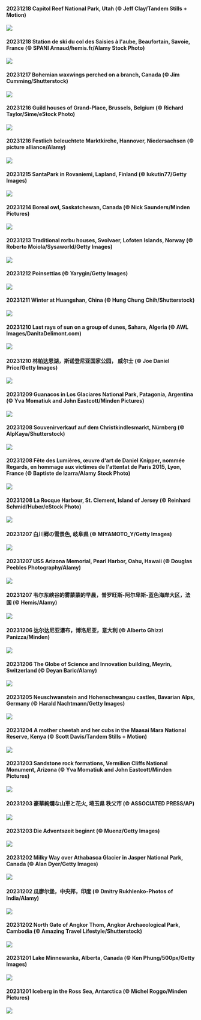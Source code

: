 #### 20231218 Capitol Reef National Park, Utah (© Jeff Clay/Tandem Stills + Motion)

![](20231218_CapitolReefSnow_1920x1080.jpg)

#### 20231218 Station de ski du col des Saisies à l'aube, Beaufortain, Savoie, France (© SPANI Arnaud/hemis.fr/Alamy Stock Photo)

![](20231218_Beaufortain_1920x1080.jpg)

#### 20231217 Bohemian waxwings perched on a branch, Canada (© Jim Cumming/Shutterstock)

![](20231217_WinterWaxwings_1920x1080.jpg)

#### 20231216 Guild houses of Grand-Place, Brussels, Belgium (© Richard Taylor/Sime/eStock Photo)

![](20231216_GrandPlaceXmas_1920x1080.jpg)

#### 20231216 Festlich beleuchtete Marktkirche, Hannover, Niedersachsen (© picture alliance/Alamy)

![](20231216_FestivelyIlluminated_1920x1080.jpg)

#### 20231215 SantaPark in Rovaniemi, Lapland, Finland (© lukutin77/Getty Images)

![](20231215_SantaPark_1920x1080.jpg)

#### 20231214 Boreal owl, Saskatchewan, Canada (© Nick Saunders/Minden Pictures)

![](20231214_BorealOwl_1920x1080.jpg)

#### 20231213 Traditional rorbu houses, Svolvaer, Lofoten Islands, Norway (© Roberto Moiola/Sysaworld/Getty Images)

![](20231213_LofotenRorbu_1920x1080.jpg)

#### 20231212 Poinsettias (© Yarygin/Getty Images)

![](20231212_Poinsettia_1920x1080.jpg)

#### 20231211 Winter at Huangshan, China (© Hung Chung Chih/Shutterstock)

![](20231211_MountainDayChina_1920x1080.jpg)

#### 20231210 Last rays of sun on a group of dunes, Sahara, Algeria (© AWL Images/DanitaDelimont.com)

![](20231210_SaharaDunes_1920x1080.jpg)

#### 20231210 林帕达恩湖，斯诺登尼亚国家公园， 威尔士 (© Joe Daniel Price/Getty Images)

![](20231210_LlanberisSnowdoniaSunset_1920x1080.jpg)

#### 20231209 Guanacos in Los Glaciares National Park, Patagonia, Argentina (© Yva Momatiuk and John Eastcott/Minden Pictures)

![](20231209_PatagoniaGuanaco_1920x1080.jpg)

#### 20231208 Souvenirverkauf auf dem Christkindlesmarkt, Nürnberg (© AlpKaya/Shutterstock)

![](20231208_NurnbergSouvenir_1920x1080.jpg)

#### 20231208 Fête des Lumières, œuvre d'art de Daniel Knipper, nommée Regards, en hommage aux victimes de l'attentat de Paris 2015, Lyon, France (© Baptiste de Izarra/Alamy Stock Photo)

![](20231208_LightFestivalLyon_1920x1080.jpg)

#### 20231208 La Rocque Harbour, St. Clement, Island of Jersey (© Reinhard Schmid/Huber/eStock Photo)

![](20231208_JerseyIsland_1920x1080.jpg)

#### 20231207 白川郷の雪景色, 岐阜県 (© MIYAMOTO_Y/Getty Images)

![](20231207_Taisetsu_1920x1080.jpg)

#### 20231207 USS Arizona Memorial, Pearl Harbor, Oahu, Hawaii (© Douglas Peebles Photography/Alamy)

![](20231207_PearlHarborArizona_1920x1080.jpg)

#### 20231207 韦尔东峡谷的雾蒙蒙的早晨，普罗旺斯-阿尔卑斯-蓝色海岸大区，法国 (© Hemis/Alamy)

![](20231207_GrandCanyonVerdon_1920x1080.jpg)

#### 20231206 达尔达尼亚瀑布，博洛尼亚，意大利 (© Alberto Ghizzi Panizza/Minden)

![](20231206_DardagnaWaterfalls_1920x1080.jpg)

#### 20231206 The Globe of Science and Innovation building, Meyrin, Switzerland (© Deyan Baric/Alamy)

![](20231206_CERNCenter_1920x1080.jpg)

#### 20231205 Neuschwanstein and Hohenschwangau castles, Bavarian Alps, Germany (© Harald Nachtmann/Getty Images)

![](20231205_AlpsCastles_1920x1080.jpg)

#### 20231204 A mother cheetah and her cubs in the Maasai Mara National Reserve, Kenya (© Scott Davis/Tandem Stills + Motion)

![](20231204_CheetahDay_1920x1080.jpg)

#### 20231203 Sandstone rock formations, Vermilion Cliffs National Monument, Arizona (© Yva Momatiuk and John Eastcott/Minden Pictures)

![](20231203_VermilionCliffs_1920x1080.jpg)

#### 20231203 豪華絢爛な山車と花火, 埼玉県 秩父市 (© ASSOCIATED PRESS/AP)

![](20231203_ChichibuNightFestival_1920x1080.jpg)

#### 20231203 Die Adventszeit beginnt (© Muenz/Getty Images)

![](20231203_AdventCandles_1920x1080.jpg)

#### 20231202 Milky Way over Athabasca Glacier in Jasper National Park, Canada (© Alan Dyer/Getty Images)

![](20231202_JasperDarkSky_1920x1080.jpg)

#### 20231202 瓜廖尔堡，中央邦，印度 (© Dmitry Rukhlenko-Photos of India/Alamy)

![](20231202_GwaliorFortMP_1920x1080.jpg)

#### 20231202 North Gate of Angkor Thom, Angkor Archaeological Park, Cambodia (© Amazing Travel Lifestyle/Shutterstock)

![](20231202_AngkorPark_1920x1080.jpg)

#### 20231201 Lake Minnewanka, Alberta, Canada (© Ken Phung/500px/Getty Images)

![](20231201_MinnewankaLake_1920x1080.jpg)

#### 20231201 Iceberg in the Ross Sea, Antarctica (© Michel Roggo/Minden Pictures)

![](20231201_IcebergAntarctica_1920x1080.jpg)

